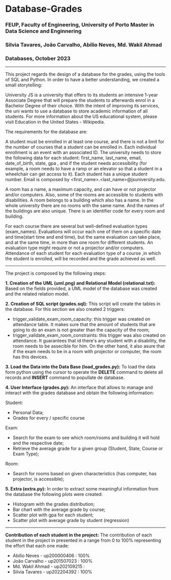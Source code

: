 # Database-Grades
### FEUP, Faculty of Engineering, University of Porto Master in Data Science and Enginnering 
### Silvia Tavares, João Carvalho, Abílio Neves, Md. Wakil Ahmad
### Databases, October 2023
---
This project regards the design of a database for the grades, using the tools of SQL and Python. In order to have a better understanding, we created a small storytelling:

University JS is a university that offers to its students an intensive 1-year Associate Degree that will prepare the students to afterwards enrol in a Bachelor Degree of their choice. With the intent of improving its services, the uni wants to use a database to store academic information of all students. For more information about the US educational system, please visit Education in the United States - Wikipedia.

The requirements for the database are:

A student must be enrolled in at least one course, and there is not a limit for the number of courses that a student can be enrolled in. Each individual enrollment is an event with an associated ID.
The university needs to store the following data for each student: first_name, last_name, email, date_of_birth, state, gpa , and if the student needs accessibility (for example, a room needs to have a ramp or an elevator so that a student in a wheelchair can get access to it). Each student has a unique student number.
Email is composed by <first_name>.<last_name>@jsuniversity.edu.

A room has a name, a maximum capacity, and can have or not projector and/or computers. Also, some of the rooms are accessible to students with disabilities. A room belongs to a building which also has a name. In the whole university there are no rooms with the same name. And the names of the buildings are also unique. There is an identifier code for every room and building.

For each course there are several but well-defined evaluation types (exam_names).  Evaluations will occur each one of them on a specific date and time(start time and end time), but the same evaluation can take place, and at the same time, in more than one room for different students. An evaluation type might require or not a projector and/or computers. Attendance of each student for each evaluation type of a course ,in which the student is enrolled, will be recorded and the grade achieved as well.

---
The project is composed by the following steps:

**1. Creation of the UML (uml.png) and Relational Model (relational.txt):**
Based on the fields provided, a UML model of the database was created and the related relation model. 


**2. Creation of SQL script (grades.sql):**
This script will create the tables in the database. For this section we also created 2 triggers:
- trigger_validate_exam_room_capacity: this trigger was created on attendance table. It makes sure that the amount of students that are going to do an exam is not greater than the   capacity of the room;
- trigger_validate_exam_room_constraints: this trigger was also created on attendance. It guarantees that id there's any student with a disability, the room needs to be assecible for him. On the other hand, it also asure that if the exam needs to be in a room with projector or computer, the room has this devices. 


**3. Load the Data into the Data Base (load_grades.py):**
To load the data form python using the cursor to operate the **DELETE** command to delete all records and **INSERT** command to popullate de database.

**4. User Interface (grades.py):**
An interface that allows to manage and interact with the grades database and obtain the following information:

Student:
- Personal Data;
- Grades for every / specific course
  
Exam:
- Search for the exam to see which room/rooms and building it will hold and the respective date;
- Retrieve the average grade for a given group (Student, State, Course or Exam Type);
 
Room:
- Search for rooms based on given characteristics (has computer, has projector, is accessible);

**5. Extra (extra.py):**
In order to extract some meaningful information from the database the following plots were created:

- Histogram with the grades distribution;
- Bar chart with the average grade by course;
- Scatter plot with gpa for each student;
- Scatter plot with average grade by student (regression)
---
**Contribution of each student in the project:**
The contribution of each student in the project in presented in a range from 0 to 100% representing the effort that each one made:
- Abílio Neves - up200000406 : 100%
- João Carvalho - up201507023 : 100%
- Md. Wakil Ahmad - up202109215 :
- Silvia Tavares - up202204392 : 100%

